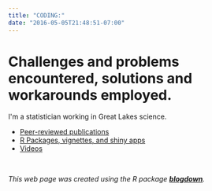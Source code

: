 ```yaml
---
title: "CODING:"
date: "2016-05-05T21:48:51-07:00"
---
```


# Challenges and problems encountered, solutions and workarounds employed.

I'm a statistician working in Great Lakes science.

* [Peer-reviewed publications](https://github.com/JVAdams/Ref/blob/master/Pubs.md)
* [R Packages, vignettes, and shiny apps](https://github.com/JVAdams/Ref/blob/master/Rpkgs.md)
* [Videos](https://github.com/JVAdams/Ref/blob/master/Vids.md)

<br>

_This web page was created using the R package [**blogdown**](https://github.com/rstudio/blogdown)._

